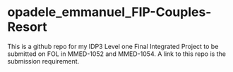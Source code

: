 # opadele_emmanuel_FIP-Couples-Resort
This is a github repo for my IDP3 Level one Final Integrated Project to be submitted on FOL in MMED-1052 and MMED-1054. A link to this repo is the submission requirement. 
